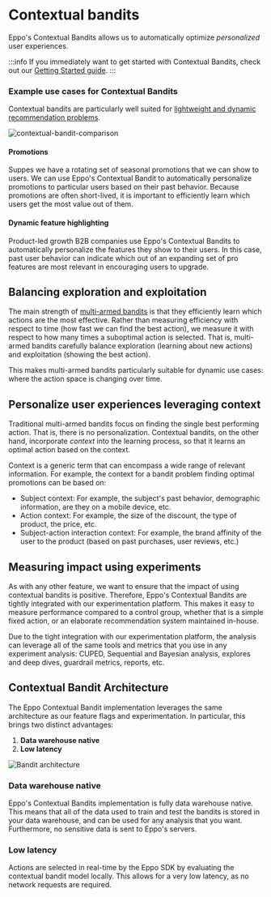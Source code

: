 # Contextual bandits

Eppo's Contextual Bandits allows us to automatically optimize _personalized_ user experiences.

:::info
If you immediately want to get started with Contextual Bandits, check out our [Getting Started guide](/quick-starts/bandit-quickstart).
:::

### Example use cases for Contextual Bandits

Contextual bandits are particularly well suited for [lightweight and dynamic recommendation problems](https://www.geteppo.com/blog/contextual-bandit-algorithms-vs-recommendation-systems).

![contextual-bandit-comparison](/img/contextual-bandits/comparison-table.png)

#### Promotions

Suppes we have a rotating set of seasonal promotions that we can show to users. 
We can use Eppo's Contextual Bandit to automatically personalize promotions to particular users based on their past behavior.
Because promotions are often short-lived, it is important to efficiently learn which users get the most value out of them.

#### Dynamic feature highlighting

Product-led growth B2B companies use Eppo's Contextual Bandits to automatically personalize the features they show to their users.
In this case, past user behavior can indicate which out of an expanding set of pro features are most relevant in encouraging users to upgrade.

## Balancing exploration and exploitation

The main strength of [multi-armed bandits](http://sbubeck.com/SurveyBCB12.pdf) is that they efficiently learn which actions are the most effective. 
Rather than measuring efficiency with respect to time (how fast we can find the best action), we measure it with respect to how many times a suboptimal action is selected.
That is, multi-armed bandits carefully balance exploration (learning about new actions) and exploitation (showing the best action).

This makes multi-armed bandits particularly suitable for dynamic use cases: where the action space is changing over time.

## Personalize user experiences leveraging context

Traditional multi-armed bandits focus on finding the single best performing action. That is, there is no personalization.
Contextual bandits, on the other hand, incorporate _context_ into the learning process, so that it learns an optimal action based on the context.

Context is a generic term that can encompass a wide range of relevant information.
For example, the context for a bandit problem finding optimal promotions can be based on:

* Subject context: For example, the subject's past behavior, demographic information, are they on a mobile device, etc.
* Action context: For example, the size of the discount, the type of product, the price, etc.
* Subject-action interaction context: For example, the brand affinity of the user to the product (based on past purchases, user reviews, etc.)


## Measuring impact using experiments

As with any other feature, we want to ensure that the impact of using contextual bandits is positive. 
Therefore, Eppo's Contextual Bandits are tightly integrated with our experimentation platform.
This makes it easy to measure performance compared to a control group, whether that is a simple fixed action, or an elaborate recommendation system maintained in-house.

Due to the tight integration with our experimentation platform, the analysis can leverage all of the same tools and metrics that you use in any experiment analysis: CUPED, Sequential and Bayesian analysis, explores and deep dives, guardrail metrics, reports, etc.

## Contextual Bandit Architecture

The Eppo Contextual Bandit implementation leverages the same architecture as our feature flags and experimentation.
In particular, this brings two distinct advantages:

1. **Data warehouse native**
2. **Low latency**

![Bandit architecture](/img/contextual-bandits/bandit-architecture.png)

### Data warehouse native

Eppo's Contextual Bandits implementation is fully data warehouse native. 
This means that all of the data used to train and test the bandits is stored in your data warehouse, and can be used for any analysis that you want.
Furthermore, no sensitive data is sent to Eppo's servers. 

### Low latency

Actions are selected in real-time by the Eppo SDK by evaluating the contextual bandit model locally. 
This allows for a very low latency, as no network requests are required.
